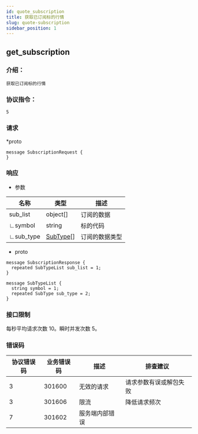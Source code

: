 ```yaml
---
id: quote_subscription
title: 获取已订阅标的行情
slug: quote-subscription
sidebar_position: 1
---
```


## get_subscription

### 介绍：
    获取已订阅标的行情
### 协议指令：
    5
### 请求

*proto
```
message SubscriptionRequest {
}
```

### 响应
* 参数

| 名称 | 类型   | 描述  | 
|-------|-------|-----|
|sub_list|object[]| 订阅的数据 |
|∟symbol|string| 标的代码 |
|∟sub_type|[SubType](../quote-object#subtype)[]| 订阅的数据类型 |

* proto
```
message SubscriptionResponse {
  repeated SubTypeList sub_list = 1;
}

message SubTypeList {
  string symbol = 1;
  repeated SubType sub_type = 2;
}
```
### 接口限制
每秒平均请求次数 10。瞬时并发次数 5。

### 错误码

| 协议错误码 | 业务错误码   | 描述  | 排查建议 |
|-------|-------|-----|----|
|3 | 301600| 无效的请求 | 请求参数有误或解包失败 |
|3 | 301606| 限流 | 降低请求频次 |
|7 | 301602| 服务端内部错误 ||



